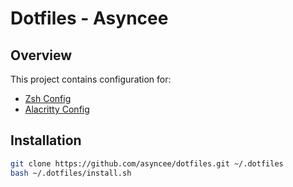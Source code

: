 # Dotfiles - Asyncee

## Overview

This project contains configuration for:

- [Zsh Config](oh-my-zsh)
- [Alacritty Config](alacritty)


## Installation

```bash
git clone https://github.com/asyncee/dotfiles.git ~/.dotfiles
bash ~/.dotfiles/install.sh
```
